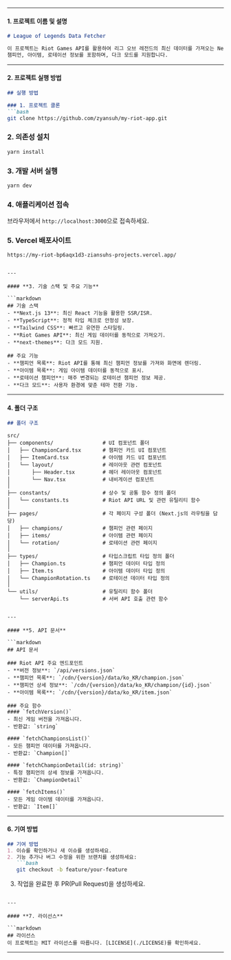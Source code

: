 
---


#### **1. 프로젝트 이름 및 설명**

```markdown
# League of Legends Data Fetcher

이 프로젝트는 Riot Games API를 활용하여 리그 오브 레전드의 최신 데이터를 가져오는 Next.js 기반 애플리케이션입니다. 
챔피언, 아이템, 로테이션 정보를 포함하며, 다크 모드를 지원합니다.
```

---

#### **2. 프로젝트 실행 방법**

```markdown
## 실행 방법

### 1. 프로젝트 클론
```bash
git clone https://github.com/zyansuh/my-riot-app.git
```

### 2. 의존성 설치
```bash
yarn install
```

### 3. 개발 서버 실행
```bash
yarn dev
```

### 4. 애플리케이션 접속
브라우저에서 `http://localhost:3000`으로 접속하세요.


### 5. Vercel 배포사이트
```
https://my-riot-bp6aqx1d3-ziansuhs-projects.vercel.app/
```

```

---

#### **3. 기술 스택 및 주요 기능**

```markdown
## 기술 스택
- **Next.js 13**: 최신 React 기능을 활용한 SSR/ISR.
- **TypeScript**: 정적 타입 체크로 안정성 보장.
- **Tailwind CSS**: 빠르고 유연한 스타일링.
- **Riot Games API**: 최신 게임 데이터를 동적으로 가져오기.
- **next-themes**: 다크 모드 지원.

## 주요 기능
- **챔피언 목록**: Riot API를 통해 최신 챔피언 정보를 가져와 화면에 렌더링.
- **아이템 목록**: 게임 아이템 데이터를 동적으로 표시.
- **로테이션 챔피언**: 매주 변경되는 로테이션 챔피언 정보 제공.
- **다크 모드**: 사용자 환경에 맞춘 테마 전환 기능.
```

---

#### **4. 폴더 구조**

```markdown
## 폴더 구조

```
```
src/
├── components/                # UI 컴포넌트 폴더
│   ├── ChampionCard.tsx       # 챔피언 카드 UI 컴포넌트
│   ├── ItemCard.tsx           # 아이템 카드 UI 컴포넌트
│   └── layout/                # 레이아웃 관련 컴포넌트
│       ├── Header.tsx         # 헤더 레이아웃 컴포넌트
│       └── Nav.tsx            # 내비게이션 컴포넌트
│
├── constants/                 # 상수 및 공통 함수 정의 폴더
│   └── constants.ts           # Riot API URL 및 관련 유틸리티 함수
│
├── pages/                     # 각 페이지 구성 폴더 (Next.js의 라우팅을 담당)
│   ├── champions/             # 챔피언 관련 페이지
│   ├── items/                 # 아이템 관련 페이지
│   └── rotation/              # 로테이션 관련 페이지
│
├── types/                     # 타입스크립트 타입 정의 폴더
│   ├── Champion.ts            # 챔피언 데이터 타입 정의
│   ├── Item.ts                # 아이템 데이터 타입 정의
│   └── ChampionRotation.ts    # 로테이션 데이터 타입 정의
│
└── utils/                     # 유틸리티 함수 폴더
    └── serverApi.ts           # 서버 API 호출 관련 함수

```
```

---

#### **5. API 문서**

```markdown
## API 문서

### Riot API 주요 엔드포인트
- **버전 정보**: `/api/versions.json`
- **챔피언 목록**: `/cdn/{version}/data/ko_KR/champion.json`
- **챔피언 상세 정보**: `/cdn/{version}/data/ko_KR/champion/{id}.json`
- **아이템 목록**: `/cdn/{version}/data/ko_KR/item.json`

### 주요 함수
#### `fetchVersion()`
- 최신 게임 버전을 가져옵니다.
- 반환값: `string`

#### `fetchChampionsList()`
- 모든 챔피언 데이터를 가져옵니다.
- 반환값: `Champion[]`

#### `fetchChampionDetail(id: string)`
- 특정 챔피언의 상세 정보를 가져옵니다.
- 반환값: `ChampionDetail`

#### `fetchItems()`
- 모든 게임 아이템 데이터를 가져옵니다.
- 반환값: `Item[]`
```

---

#### **6. 기여 방법**

```markdown
## 기여 방법
1. 이슈를 확인하거나 새 이슈를 생성하세요.
2. 기능 추가나 버그 수정을 위한 브랜치를 생성하세요:
   ```bash
   git checkout -b feature/your-feature
   ```
3. 작업을 완료한 후 PR(Pull Request)을 생성하세요.
```

---

#### **7. 라이선스**

```markdown
## 라이선스
이 프로젝트는 MIT 라이선스를 따릅니다. [LICENSE](./LICENSE)를 확인하세요.
```

---

